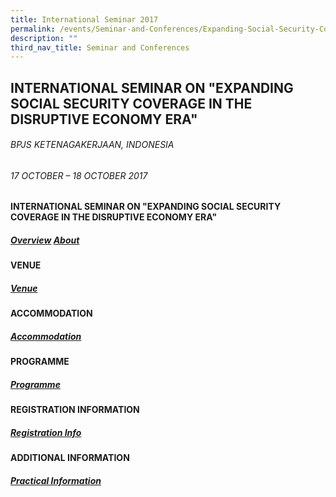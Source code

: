 ```yaml
---
title: International Seminar 2017
permalink: /events/Seminar-and-Conferences/Expanding-Social-Security-Coverage-In-The-Disruptive-Economy-Era
description: ""
third_nav_title: Seminar and Conferences
---
```


## INTERNATIONAL SEMINAR ON "EXPANDING SOCIAL SECURITY COVERAGE IN THE DISRUPTIVE ECONOMY ERA"
###### BPJS KETENAGAKERJAAN, INDONESIA
###### 17 OCTOBER – 18 OCTOBER 2017

#### INTERNATIONAL SEMINAR ON "EXPANDING SOCIAL SECURITY COVERAGE IN THE DISRUPTIVE ECONOMY ERA"
##### [Overview](/files/Seminar%20and%20Conferences/Indonesia/Overview.pdf)  [About](/files/Seminar%20and%20Conferences/Indonesia/About.pdf)
#### VENUE
##### [Venue](/files/Seminar%20and%20Conferences/Indonesia/Venue.pdf)
#### ACCOMMODATION
##### [Accommodation](/files/Seminar%20and%20Conferences/Indonesia/Accommodation.pdf)
#### PROGRAMME
##### [Programme](/files/Seminar%20and%20Conferences/Indonesia/Programme.pdf)
#### REGISTRATION INFORMATION
##### [Registration Info](/files/Seminar%20and%20Conferences/Indonesia/Registration-Info.pdf)
#### ADDITIONAL INFORMATION
##### [Practical Information](/files/Seminar%20and%20Conferences/Indonesia/Practical-Information.pdf)
